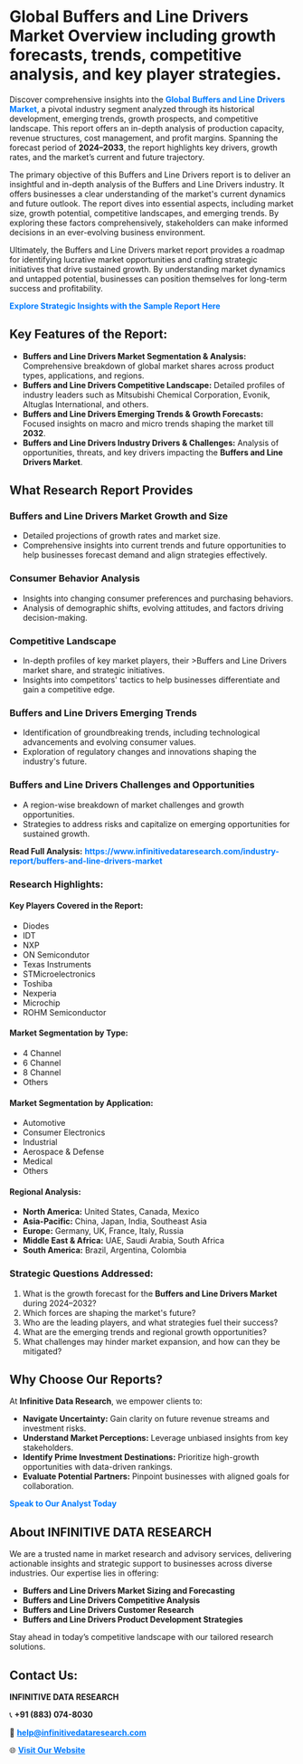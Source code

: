 <h1>Global Buffers and Line Drivers Market Overview including growth forecasts, trends, competitive analysis, and key player strategies.</h1>
<p>
Discover comprehensive insights into the 
<a href="https://www.infinitivedataresearch.com/industry-report/buffers-and-line-drivers-market" rel="dofollow" style="color: #007BFF; text-decoration: none;"><strong>Global Buffers and Line Drivers Market</strong></a>, a pivotal industry segment analyzed through its historical development, emerging trends, growth prospects, and competitive landscape. This report offers an in-depth analysis of production capacity, revenue structures, cost management, and profit margins. Spanning the forecast period of <strong>2024–2033</strong>, the report highlights key drivers, growth rates, and the market’s current and future trajectory.
</p>
<p>
The primary objective of this Buffers and Line Drivers report is to deliver an insightful and in-depth analysis of the Buffers and Line Drivers industry. It offers businesses a clear understanding of the market's current dynamics and future outlook. The report dives into essential aspects, including market size, growth potential, competitive landscapes, and emerging trends. By exploring these factors comprehensively, stakeholders can make informed decisions in an ever-evolving business environment.
</p>
<p>
Ultimately, the Buffers and Line Drivers market report provides a roadmap for identifying lucrative market opportunities and crafting strategic initiatives that drive sustained growth. By understanding market dynamics and untapped potential, businesses can position themselves for long-term success and profitability.
</p>
<p>
<a href="https://www.infinitivedataresearch.com/request-sample/reportId=106357" style="color: #007BFF; text-decoration: none;"><strong>Explore Strategic Insights with the Sample Report Here</strong></a>
</p>

<h2>Key Features of the Report:</h2>
<ul>
<li><strong>Buffers and Line Drivers Market Segmentation & Analysis:</strong> Comprehensive breakdown of global market shares across product types, applications, and regions.</li>
<li><strong>Buffers and Line Drivers Competitive Landscape:</strong> Detailed profiles of industry leaders such as Mitsubishi Chemical Corporation, Evonik, Altuglas International, and others.</li>
<li><strong>Buffers and Line Drivers Emerging Trends & Growth Forecasts:</strong> Focused insights on macro and micro trends shaping the market till <strong>2032</strong>.</li>
<li><strong>Buffers and Line Drivers Industry Drivers & Challenges:</strong> Analysis of opportunities, threats, and key drivers impacting the <strong>Buffers and Line Drivers Market</strong>.</li>
</ul>

<h2>What Research Report Provides</h2>
<h3>Buffers and Line Drivers Market Growth and Size</h3>
<ul>
<li>Detailed projections of growth rates and market size.</li>
<li>Comprehensive insights into current trends and future opportunities to help businesses forecast demand and align strategies effectively.</li>
</ul>

<h3>Consumer Behavior Analysis</h3>
<ul>
<li>Insights into changing consumer preferences and purchasing behaviors.</li>
<li>Analysis of demographic shifts, evolving attitudes, and factors driving decision-making.</li>
</ul>

<h3>Competitive Landscape</h3>
<ul>
<li>In-depth profiles of key market players, their >Buffers and Line Drivers market share, and strategic initiatives.</li>
<li>Insights into competitors' tactics to help businesses differentiate and gain a competitive edge.</li>
</ul>

<h3>Buffers and Line Drivers Emerging Trends</h3>
<ul>
<li>Identification of groundbreaking trends, including technological advancements and evolving consumer values.</li>
<li>Exploration of regulatory changes and innovations shaping the industry's future.</li>
</ul>

<h3>Buffers and Line Drivers Challenges and Opportunities</h3>
<ul>
<li>A region-wise breakdown of market challenges and growth opportunities.</li>
<li>Strategies to address risks and capitalize on emerging opportunities for sustained growth.</li>
</ul>
<p><strong>Read Full Analysis:</strong> <a href="https://www.infinitivedataresearch.com/industry-report/buffers-and-line-drivers-market" rel="dofollow" style="color: #007BFF; text-decoration: none;"><strong>https://www.infinitivedataresearch.com/industry-report/buffers-and-line-drivers-market</strong></a></p>
<h3>Research Highlights:</h3>
<h4>Key Players Covered in the Report:</h4>
<ul><li>Diodes</li><li>IDT</li><li>NXP</li><li>ON Semicondutor</li><li>Texas Instruments</li><li>STMicroelectronics</li><li>Toshiba</li><li>Nexperia</li><li>Microchip</li><li>ROHM Semiconductor</li></ul>
<h4>Market Segmentation by Type:</h4>
<ul><li>4 Channel</li><li>6 Channel</li><li>8 Channel</li><li>Others</li></ul>
<h4>Market Segmentation by Application:</h4>
<ul><li>Automotive</li><li>Consumer Electronics</li><li>Industrial</li><li>Aerospace &amp; Defense</li><li>Medical</li><li>Others</li></ul>

<h4>Regional Analysis:</h4>
<ul>
<li><strong>North America:</strong> United States, Canada, Mexico</li>
<li><strong>Asia-Pacific:</strong> China, Japan, India, Southeast Asia</li>
<li><strong>Europe:</strong> Germany, UK, France, Italy, Russia</li>
<li><strong>Middle East & Africa:</strong> UAE, Saudi Arabia, South Africa</li>
<li><strong>South America:</strong> Brazil, Argentina, Colombia</li>
</ul>

<h3>Strategic Questions Addressed:</h3>
<ol>
<li>What is the growth forecast for the <strong>Buffers and Line Drivers Market</strong> during 2024–2032?</li>
<li>Which forces are shaping the market's future?</li>
<li>Who are the leading players, and what strategies fuel their success?</li>
<li>What are the emerging trends and regional growth opportunities?</li>
<li>What challenges may hinder market expansion, and how can they be mitigated?</li>
</ol>

<h2>Why Choose Our Reports?</h2>
<p>At <strong>Infinitive Data Research</strong>, we empower clients to:</p>
<ul>
<li><strong>Navigate Uncertainty:</strong> Gain clarity on future revenue streams and investment risks.</li>
<li><strong>Understand Market Perceptions:</strong> Leverage unbiased insights from key stakeholders.</li>
<li><strong>Identify Prime Investment Destinations:</strong> Prioritize high-growth opportunities with data-driven rankings.</li>
<li><strong>Evaluate Potential Partners:</strong> Pinpoint businesses with aligned goals for collaboration.</li>
</ul>
<p><a href="https://www.infinitivedataresearch.com/industry-report/buffers-and-line-drivers-market" rel="dofollow" style="color: #007BFF; text-decoration: none;"><strong>Speak to Our Analyst Today</strong></a></p>

<h2>About INFINITIVE DATA RESEARCH</h2>
<p>We are a trusted name in market research and advisory services, delivering actionable insights and strategic support to businesses across diverse industries. Our expertise lies in offering:</p>
<ul>
<li><strong>Buffers and Line Drivers Market Sizing and Forecasting</strong></li>
<li><strong>Buffers and Line Drivers Competitive Analysis</strong></li>
<li><strong>Buffers and Line Drivers Customer Research</strong></li>
<li><strong>Buffers and Line Drivers Product Development Strategies</strong></li>
</ul>
<p>Stay ahead in today’s competitive landscape with our tailored research solutions.</p>

<h2>Contact Us:</h2>
<p><strong>INFINITIVE DATA RESEARCH</strong></p>
<p>📞 <strong>+91 (883) 074-8030</strong></p>
<p>📧 <strong><a href="mailto:help@infinitivedataresearch.com" style="color: #007BFF;">help@infinitivedataresearch.com</a></strong></p>
<p>🌐 <strong><a href="https://www.infinitivedataresearch.com" rel="dofollow" style="color: #007BFF;">Visit Our Website</a></strong></p>